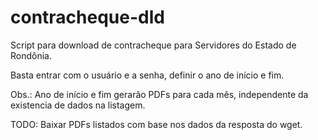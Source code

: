 # contracheque-dld
Script para download de contracheque para Servidores do Estado de Rondônia.

Basta entrar com o usuário e a senha, definir o ano de início e fim.

Obs.: Ano de início e fim gerarão PDFs para cada mês, independente da existencia
de dados na listagem. 

TODO: Baixar PDFs listados com base nos dados da resposta do wget. 